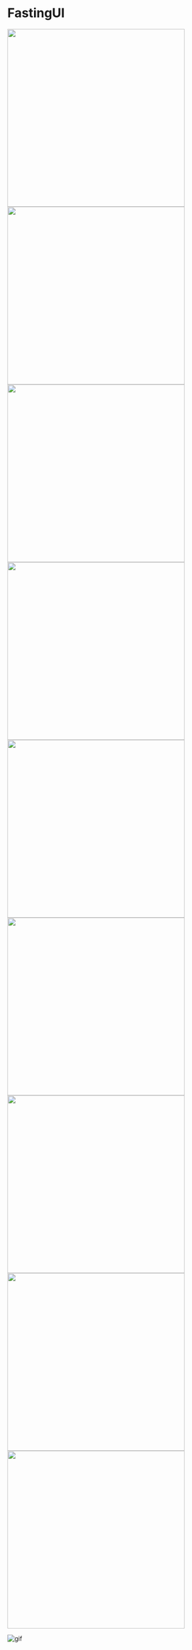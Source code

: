 # FastingUI

<img src="ss/1.png" alt="" width="400"/>


<img src="ss/2.png" alt="" width="400"/>


<img src="ss/3.png" alt="" width="400"/>


<img src="ss/4.png" alt="" width="400"/>


<img src="ss/5.png" alt="" width="400"/>


<img src="ss/6.png" alt="" width="400"/>


<img src="ss/7.png" alt="" width="400"/>


<img src="ss/8.png" alt="" width="400"/>


<img src="ss/9.png" alt="" width="400"/>

![gif](https://user-images.githubusercontent.com/75196423/184629077-da4dd2d9-f9f3-48c5-8d85-ae89a5a5ffc1.gif)
